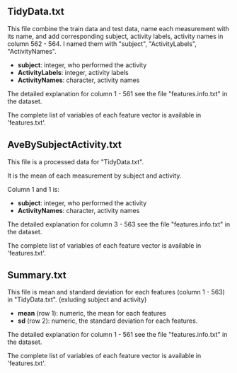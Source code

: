 ## TidyData.txt
This file combine the train data and test data, name each measurement with its name, and add corresponding subject, activity labels, activity names in column 562 - 564. I named them with "subject", "ActivityLabels", "ActivityNames".

* **subject**: integer, who performed the activity
* **ActivityLabels**: integer, activity labels
* **ActivityNames**: character, activity names

The detailed explanation for column 1 - 561 see the file "features.info.txt" in the dataset.

The complete list of variables of each feature vector is available in 'features.txt'.

## AveBySubjectActivity.txt
This file is a processed data for "TidyData.txt".

It is the mean of each measurement by subject and activity.

Column 1 and 1 is:

* **subject**: integer, who performed the activity
* **ActivityNames**: character, activity names



The detailed explanation for column 3 - 563 see the file "features.info.txt" in the dataset.

The complete list of variables of each feature vector is available in 'features.txt'.

## Summary.txt
This file is mean and standard deviation for each features (column 1 - 563) in "TidyData.txt". (exluding subject and activity)

* **mean** (row 1): numeric, the mean for each features
* **sd** (row 2): numeric, the standard deviation for each features.

The detailed explanation for column 1 - 561 see the file "features.info.txt" in the dataset.

The complete list of variables of each feature vector is available in 'features.txt'.